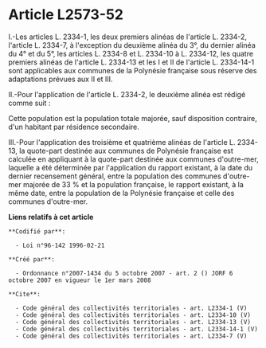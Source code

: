 # Article L2573-52

I.-Les articles L. 2334-1, les deux premiers alinéas de l'article L. 2334-2, l'article L. 2334-7, à l'exception du deuxième
alinéa du 3°, du dernier alinéa du 4° et du 5°, les articles L. 2334-8 et L. 2334-10 à L. 2334-12, les quatre premiers
alinéas de l'article L. 2334-13 et les I et II de l'article L. 2334-14-1 sont applicables aux communes de la Polynésie
française sous réserve des adaptations prévues aux II et III. 

II.-Pour l'application de l'article L. 2334-2, le deuxième alinéa est rédigé comme suit : 

Cette population est la population totale majorée, sauf disposition contraire, d'un habitant par résidence secondaire. 

III.-Pour l'application des troisième et quatrième alinéas de l'article L. 2334-13, la quote-part destinée aux communes de
Polynésie française est calculée en appliquant à la quote-part destinée aux communes d'outre-mer, laquelle a été déterminée
par l'application du rapport existant, à la date du dernier recensement général, entre la population des communes d'outre-mer
majorée de 33 % et la population française, le rapport existant, à la même date, entre la population de la Polynésie
française et celle des communes d'outre-mer.

**Liens relatifs à cet article**

	**Codifié par**:

	  - Loi n°96-142 1996-02-21

	**Créé par**:

	  - Ordonnance n°2007-1434 du 5 octobre 2007 - art. 2 () JORF 6 octobre 2007 en vigueur le 1er mars 2008

	**Cite**:

	  - Code général des collectivités territoriales - art. L2334-1 (V)
	  - Code général des collectivités territoriales - art. L2334-10 (V)
	  - Code général des collectivités territoriales - art. L2334-13 (V)
	  - Code général des collectivités territoriales - art. L2334-14-1 (V)
	  - Code général des collectivités territoriales - art. L2334-7 (V)
